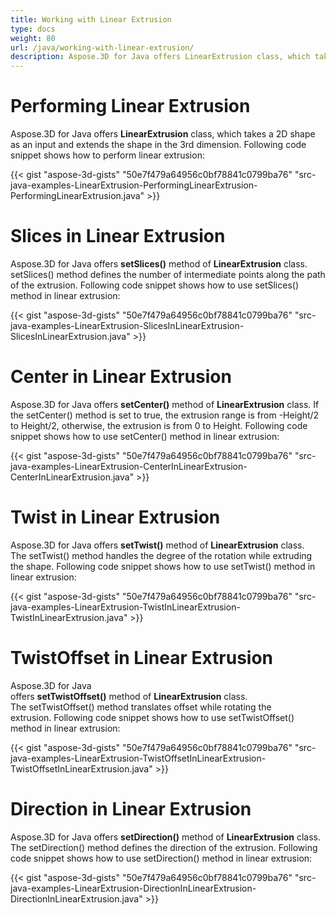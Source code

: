 ```yaml
---
title: Working with Linear Extrusion
type: docs
weight: 80
url: /java/working-with-linear-extrusion/
description: Aspose.3D for Java offers LinearExtrusion class, which takes a 2D shape as an input and extends the shape in the 3rd dimension.
---
```


# **Performing Linear Extrusion**
Aspose.3D for Java offers **LinearExtrusion** class, which takes a 2D shape as an input and extends the shape in the 3rd dimension. Following code snippet shows how to perform linear extrusion:

{{< gist "aspose-3d-gists" "50e7f479a64956c0bf78841c0799ba76" "src-java-examples-LinearExtrusion-PerformingLinearExtrusion-PerformingLinearExtrusion.java" >}}
# **Slices in Linear Extrusion**
Aspose.3D for Java offers **setSlices()** method of **LinearExtrusion** class. setSlices() method defines the number of intermediate points along the path of the extrusion. Following code snippet shows how to use setSlices() method in linear extrusion:

{{< gist "aspose-3d-gists" "50e7f479a64956c0bf78841c0799ba76" "src-java-examples-LinearExtrusion-SlicesInLinearExtrusion-SlicesInLinearExtrusion.java" >}}
# **Center in Linear Extrusion**
Aspose.3D for Java offers **setCenter()** method of **LinearExtrusion** class. If the setCenter() method is set to true, the extrusion range is from -Height/2 to Height/2, otherwise, the extrusion is from 0 to Height. Following code snippet shows how to use setCenter() method in linear extrusion:

{{< gist "aspose-3d-gists" "50e7f479a64956c0bf78841c0799ba76" "src-java-examples-LinearExtrusion-CenterInLinearExtrusion-CenterInLinearExtrusion.java" >}}
# **Twist in Linear Extrusion**
Aspose.3D for Java offers **setTwist()** method of **LinearExtrusion** class. The setTwist() method handles the degree of the rotation while extruding the shape. Following code snippet shows how to use setTwist() method in linear extrusion:

{{< gist "aspose-3d-gists" "50e7f479a64956c0bf78841c0799ba76" "src-java-examples-LinearExtrusion-TwistInLinearExtrusion-TwistInLinearExtrusion.java" >}}
# **TwistOffset in Linear Extrusion**
Aspose.3D for Java offers **setTwistOffset()** method of **LinearExtrusion** class. The setTwistOffset() method translates offset while rotating the extrusion. Following code snippet shows how to use setTwistOffset() method in linear extrusion:

{{< gist "aspose-3d-gists" "50e7f479a64956c0bf78841c0799ba76" "src-java-examples-LinearExtrusion-TwistOffsetInLinearExtrusion-TwistOffsetInLinearExtrusion.java" >}}
# **Direction in Linear Extrusion**
Aspose.3D for Java offers **setDirection()** method of **LinearExtrusion** class. The setDirection() method defines the direction of the extrusion. Following code snippet shows how to use setDirection() method in linear extrusion:

{{< gist "aspose-3d-gists" "50e7f479a64956c0bf78841c0799ba76" "src-java-examples-LinearExtrusion-DirectionInLinearExtrusion-DirectionInLinearExtrusion.java" >}}
